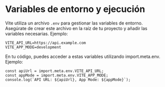 # Variables de entorno y ejecución

Vite utiliza un archivo `.env` para gestionar las variables de entorno. Asegúrate de crear este archivo en la raíz de tu proyecto y añadir las variables necesarias. Ejemplo:

```
VITE_API_URL=https://api.example.com
VITE_APP_MODE=development
```

En tu código, puedes acceder a estas variables utilizando import.meta.env. Ejemplo:
```
const apiUrl = import.meta.env.VITE_API_URL;
const appMode = import.meta.env.VITE_APP_MODE;
console.log(`API URL: ${apiUrl}, App Mode: ${appMode}`);
```